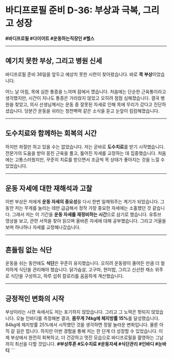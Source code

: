 <p><img alt="" src="https://velog.velcdn.com/images/tonyhan18/post/0f434e49-5960-44dc-a574-de1f44878d98/image.jpg" /></p>
<h1 id="바디프로필-준비-d-36-부상과-극복-그리고-성장">바디프로필 준비 D-36: 부상과 극복, 그리고 성장</h1>
<p><strong>#바디프로필 #다이어트 #운동하는직장인 #헬스</strong></p>
<hr />
<h2 id="예기치-못한-부상-그리고-병원-신세">예기치 못한 부상, 그리고 병원 신세</h2>
<p>바디프로필 준비 36일을 앞두고 예상치 못한 시련이 찾아왔습니다. 바로 <strong>목 부상</strong>이었습니다. </p>
<p>어느 날 아침, 목에 심한 통증을 느끼며 잠에서 깼습니다. 처음에는 단순한 근육통이라고 생각했지만, 시간이 지나도 통증은 가라앉지 않았고 오히려 점점 심해졌습니다. 결국 병원을 찾았고, 의사 선생님께서는 운동 중 잘못된 자세로 인해 목에 무리가 갔다고 진단하셨습니다. 당분간 운동을 쉬라는 청천벽력 같은 소식을 듣고 눈앞이 캄캄해졌습니다.</p>
<hr />
<h2 id="도수치료와-함께하는-회복의-시간">도수치료와 함께하는 회복의 시간</h2>
<p>하지만 좌절만 하고 있을 수는 없었습니다. 저는 곧바로 <strong>도수치료</strong>를 받기 시작했습니다. 전문가의 도움을 받아 뭉친 근육을 풀고, 틀어진 자세를 교정하는 데 집중했습니다. 처음에는 고통스러웠지만, 꾸준히 치료를 받으면서 조금씩 목 상태가 좋아지는 것을 느낄 수 있었습니다. </p>
<hr />
<h2 id="운동-자세에-대한-재해석과-고찰">운동 자세에 대한 재해석과 고찰</h2>
<p>이번 부상은 저에게 <strong>운동 자세의 중요성</strong>을 다시 한번 일깨워주는 계기가 되었습니다. 그동안 저는 무게를 늘리는 데만 급급해서 정작 가장 중요한 자세에는 소홀했던 것 같습니다. 
그래서 저는 이 기간을 <strong>운동 자세를 재정비하는 시간</strong>으로 삼기로 했습니다. 유튜브 영상을 보고, 관련 서적을 찾아 읽으며 올바른 자세에 대해 공부했습니다. 그리고 거울을 보며 하나하나 자세를 교정해나갔습니다. </p>
<hr />
<h2 id="흔들림-없는-식단">흔들림 없는 식단</h2>
<p>운동을 쉬는 동안에도 <strong>식단</strong>은 꾸준히 유지했습니다. 오히려 운동량이 줄어든 만큼 더 철저하게 식단을 관리해야 했습니다. 닭가슴살, 고구마, 현미밥, 그리고 신선한 채소 위주로 식단을 구성하고, 하루 섭취 칼로리를 꼼꼼하게 계산했습니다. </p>
<hr />
<h2 id="긍정적인-변화의-시작">긍정적인 변화의 시작</h2>
<p>부상이라는 시련 속에서도 저는 포기하지 않았습니다. 그리고 그 노력은 헛되지 않았습니다. 오늘 인바디를 측정해본 결과, <strong>몸무게 74kg에 체지방률 15%</strong>를 달성했습니다. 84kg에 체지방률 25%에서 시작했던 것을 생각하면 정말 놀라운 변화입니다.
물론 아직 갈 길은 멉니다. 하지만 이번 경험을 통해 저는 한 단계 더 성장할 수 있었습니다. 이제 부상에서 완전히 회복하고, 더 건강하고 멋진 모습으로 바디프로필을 촬영하는 그날까지 최선을 다할 것입니다. 
<strong>#부상투혼 #도수치료 #운동자세 #식단관리 #인바디 #눈바디</strong> ```</p>